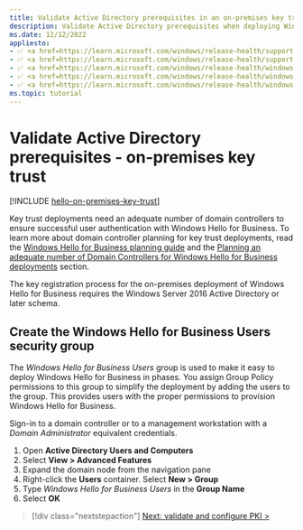 ```yaml
---
title: Validate Active Directory prerequisites in an on-premises key trust
description: Validate Active Directory prerequisites when deploying Windows Hello for Business in a key trust model.
ms.date: 12/12/2022
appliesto: 
- ✅ <a href=https://learn.microsoft.com/windows/release-health/supported-versions-windows-client target=_blank>Windows 11</a>
- ✅ <a href=https://learn.microsoft.com/windows/release-health/supported-versions-windows-client target=_blank>Windows 10</a>
- ✅ <a href=https://learn.microsoft.com/windows/release-health/windows-server-release-info target=_blank>Windows Server 2022</a>
- ✅ <a href=https://learn.microsoft.com/windows/release-health/windows-server-release-info target=_blank>Windows Server 2019</a>
- ✅ <a href=https://learn.microsoft.com/windows/release-health/windows-server-release-info target=_blank>Windows Server 2016</a>
ms.topic: tutorial
---
```

# Validate Active Directory prerequisites - on-premises key trust

[!INCLUDE [hello-on-premises-key-trust](./includes/hello-on-premises-key-trust.md)]

Key trust deployments need an adequate number of domain controllers to ensure successful user authentication with Windows Hello for Business. To learn more about domain controller planning for key trust deployments, read the [Windows Hello for Business planning guide](hello-planning-guide.md) and the [Planning an adequate number of Domain Controllers for Windows Hello for Business deployments](hello-adequate-domain-controllers.md) section.

The key registration process for the on-premises deployment of Windows Hello for Business requires the Windows Server 2016 Active Directory or later schema.

## Create the Windows Hello for Business Users security group

The *Windows Hello for Business Users* group is used to make it easy to deploy Windows Hello for Business in phases. You assign Group Policy permissions to this group to simplify the deployment by adding the users to the group. This provides users with the proper permissions to provision Windows Hello for Business.

Sign-in to a domain controller or to a management workstation with a *Domain Administrator* equivalent credentials.

1. Open **Active Directory Users and Computers**
1. Select **View > Advanced Features**
1. Expand the domain node from the navigation pane
1. Right-click the **Users** container. Select **New > Group**
1. Type *Windows Hello for Business Users* in the **Group Name**
1. Select **OK**

> [!div class="nextstepaction"]
> [Next: validate and configure PKI >](hello-key-trust-validate-pki.md)